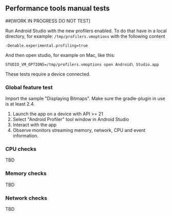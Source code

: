 ## Performance tools manual tests
##[WORK IN PROGRESS DO NOT TEST]


Run Android Studio with the new profilers enabled. To do that have in a local directory, for example:
`/tmp/profilers.vmoptions` with the following content

```
-Denable.experimental.profiling=true
```

And then open studio, for example on Mac, like this:

```
STUDIO_VM_OPTIONS=/tmp/profilers.vmoptions open Android\ Studio.app
```

These tests require a device connected.

### Global feature test

Import the sample "Displaying Bitmaps". Make sure the gradle-plugin in use is at least 2.4.

1. Launch the app on a device with API >= 21
2. Select "Android Profiler" tool window in Android Studio
3. Interact with the app
4. Observe monitors streaming memory, network, CPU and event information.


### CPU checks

TBD

### Memory checks

TBD

### Network checks

TBD

